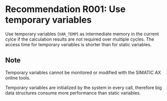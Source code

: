 # Recommendation R001: Use temporary variables

Use temporary variables (`VAR_TEMP`) as intermediate memory in the current cylce if the calculation results are not required over multiple cycles. The access time for temporary variables is shorter than for static variables.

## Note

Temporary variables cannot be monitored or modified with the SIMATIC AX online tools.

Temporary variables are initialized by the system in every call, therefore big data structures consume more performance than static variables.
